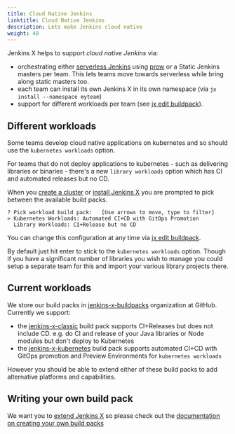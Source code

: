 ```yaml
---
title: Cloud Native Jenkins
linktitle: Cloud Native Jenkins
description: Lets make Jenkins cloud native
weight: 40
---
```


Jenkins X helps to support _cloud native Jenkins_ via:

* orchestrating either [serverless Jenkins](/news/serverless-jenkins/) using [prow](/architecture/prow) or a Static Jenkins masters per team. This lets teams move towards serverless while bring along static masters too.
* each team can install its own Jenkins X in its own namespace (via `jx install --namespace myteam`)
* support for different workloads per team (see [jx edit buildpack](/commands/jx_edit_buildpack/)). 


## Different workloads

Some teams develop cloud native applications on kubernetes and so should use the `kubernetes workloads` option. 

For teams that do not deploy applications to kubernetes - such as delivering libraries or binaries - there's a new `library workloads` option which has CI and automated releases but no CD.

When you [create a cluster](getting-started/create-cluster/) or [install Jenkins X](/docs/managing/tasks/install-on-cluster/) you are prompted to pick between the available build packs.
  
```shell 
? Pick workload build pack:   [Use arrows to move, type to filter]
> Kubernetes Workloads: Automated CI+CD with GitOps Promotion
  Library Workloads: CI+Release but no CD
```  

You can change this configuration at any time via [jx edit buildpack](/commands/jx_edit_buildpack/).

By default just hit enter to stick to the `kubernetes workloads` option. Though if you have a significant number of libraries you wish to manage you could setup a separate team for this and import your various library projects there.


## Current workloads 

We store our build packs in [jenkins-x-buildpacks](https://github.com/jenkins-x-buildpacks/) organization at GitHub. Currently we support: 
 
* the [jenkins-x-classic](https://github.com/jenkins-x-buildpacks/jenkins-x-classic) build pack supports CI+Releases but does not include CD. e.g. do CI and release of your Java libraries or Node modules but don't deploy to Kubernetes
* the [jenkins-x-kubernetes](https://github.com/jenkins-x-buildpacks/jenkins-x-kubernetes) build pack supports automated CI+CD with GitOps promotion and Preview Environments for `kubernetes workloads`

However you should be able to extend either of these build packs to add alternative platforms and capabilities.

## Writing your own build pack

We want you to [extend Jenkins X](/extending/) so please check out the [documentation on creating your own build packs](/docs/managing/tasks/build-packs/#creating-new-build-packs)
